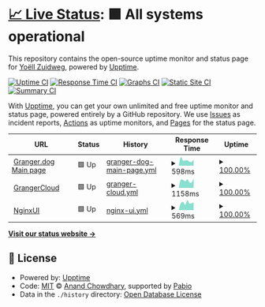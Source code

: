 # [📈 Live Status](https://status.granger.dog): <!--live status--> **🟩 All systems operational**

This repository contains the open-source uptime monitor and status page for [Yoëll Zuidweg](granger.dog), powered by [Upptime](https://github.com/upptime/upptime).

[![Uptime CI](https://github.com/GrangerTheDog/StatusMonitor/workflows/Uptime%20CI/badge.svg)](https://github.com/GrangerTheDog/StatusMonitor/actions?query=workflow%3A%22Uptime+CI%22)
[![Response Time CI](https://github.com/GrangerTheDog/StatusMonitor/workflows/Response%20Time%20CI/badge.svg)](https://github.com/GrangerTheDog/StatusMonitor/actions?query=workflow%3A%22Response+Time+CI%22)
[![Graphs CI](https://github.com/GrangerTheDog/StatusMonitor/workflows/Graphs%20CI/badge.svg)](https://github.com/GrangerTheDog/StatusMonitor/actions?query=workflow%3A%22Graphs+CI%22)
[![Static Site CI](https://github.com/GrangerTheDog/StatusMonitor/workflows/Static%20Site%20CI/badge.svg)](https://github.com/GrangerTheDog/StatusMonitor/actions?query=workflow%3A%22Static+Site+CI%22)
[![Summary CI](https://github.com/GrangerTheDog/StatusMonitor/workflows/Summary%20CI/badge.svg)](https://github.com/GrangerTheDog/StatusMonitor/actions?query=workflow%3A%22Summary+CI%22)

With [Upptime](https://upptime.js.org), you can get your own unlimited and free uptime monitor and status page, powered entirely by a GitHub repository. We use [Issues](https://github.com/GrangerTheDog/StatusMonitor/issues) as incident reports, [Actions](https://github.com/GrangerTheDog/StatusMonitor/actions) as uptime monitors, and [Pages](https://status.granger.dog) for the status page.

<!--start: status pages-->
<!-- This summary is generated by Upptime (https://github.com/upptime/upptime) -->
<!-- Do not edit this manually, your changes will be overwritten -->
<!-- prettier-ignore -->
| URL | Status | History | Response Time | Uptime |
| --- | ------ | ------- | ------------- | ------ |
| <img alt="" src="https://icons.duckduckgo.com/ip3/granger.dog.ico" height="13"> [Granger.dog Main page](https://granger.dog) | 🟩 Up | [granger-dog-main-page.yml](https://github.com/GrangerTheDog/StatusMonitor/commits/HEAD/history/granger-dog-main-page.yml) | <details><summary><img alt="Response time graph" src="./graphs/granger-dog-main-page/response-time-week.png" height="20"> 598ms</summary><br><a href="https://status.granger.dog/history/granger-dog-main-page"><img alt="Response time 732" src="https://img.shields.io/endpoint?url=https%3A%2F%2Fraw.githubusercontent.com%2FGrangerTheDog%2FStatusMonitor%2FHEAD%2Fapi%2Fgranger-dog-main-page%2Fresponse-time.json"></a><br><a href="https://status.granger.dog/history/granger-dog-main-page"><img alt="24-hour response time 644" src="https://img.shields.io/endpoint?url=https%3A%2F%2Fraw.githubusercontent.com%2FGrangerTheDog%2FStatusMonitor%2FHEAD%2Fapi%2Fgranger-dog-main-page%2Fresponse-time-day.json"></a><br><a href="https://status.granger.dog/history/granger-dog-main-page"><img alt="7-day response time 598" src="https://img.shields.io/endpoint?url=https%3A%2F%2Fraw.githubusercontent.com%2FGrangerTheDog%2FStatusMonitor%2FHEAD%2Fapi%2Fgranger-dog-main-page%2Fresponse-time-week.json"></a><br><a href="https://status.granger.dog/history/granger-dog-main-page"><img alt="30-day response time 789" src="https://img.shields.io/endpoint?url=https%3A%2F%2Fraw.githubusercontent.com%2FGrangerTheDog%2FStatusMonitor%2FHEAD%2Fapi%2Fgranger-dog-main-page%2Fresponse-time-month.json"></a><br><a href="https://status.granger.dog/history/granger-dog-main-page"><img alt="1-year response time 732" src="https://img.shields.io/endpoint?url=https%3A%2F%2Fraw.githubusercontent.com%2FGrangerTheDog%2FStatusMonitor%2FHEAD%2Fapi%2Fgranger-dog-main-page%2Fresponse-time-year.json"></a></details> | <details><summary><a href="https://status.granger.dog/history/granger-dog-main-page">100.00%</a></summary><a href="https://status.granger.dog/history/granger-dog-main-page"><img alt="All-time uptime 99.18%" src="https://img.shields.io/endpoint?url=https%3A%2F%2Fraw.githubusercontent.com%2FGrangerTheDog%2FStatusMonitor%2FHEAD%2Fapi%2Fgranger-dog-main-page%2Fuptime.json"></a><br><a href="https://status.granger.dog/history/granger-dog-main-page"><img alt="24-hour uptime 100.00%" src="https://img.shields.io/endpoint?url=https%3A%2F%2Fraw.githubusercontent.com%2FGrangerTheDog%2FStatusMonitor%2FHEAD%2Fapi%2Fgranger-dog-main-page%2Fuptime-day.json"></a><br><a href="https://status.granger.dog/history/granger-dog-main-page"><img alt="7-day uptime 100.00%" src="https://img.shields.io/endpoint?url=https%3A%2F%2Fraw.githubusercontent.com%2FGrangerTheDog%2FStatusMonitor%2FHEAD%2Fapi%2Fgranger-dog-main-page%2Fuptime-week.json"></a><br><a href="https://status.granger.dog/history/granger-dog-main-page"><img alt="30-day uptime 100.00%" src="https://img.shields.io/endpoint?url=https%3A%2F%2Fraw.githubusercontent.com%2FGrangerTheDog%2FStatusMonitor%2FHEAD%2Fapi%2Fgranger-dog-main-page%2Fuptime-month.json"></a><br><a href="https://status.granger.dog/history/granger-dog-main-page"><img alt="1-year uptime 99.18%" src="https://img.shields.io/endpoint?url=https%3A%2F%2Fraw.githubusercontent.com%2FGrangerTheDog%2FStatusMonitor%2FHEAD%2Fapi%2Fgranger-dog-main-page%2Fuptime-year.json"></a></details>
| <img alt="" src="https://icons.duckduckgo.com/ip3/cloud.granger.dog.ico" height="13"> [GrangerCloud](https://cloud.granger.dog) | 🟩 Up | [granger-cloud.yml](https://github.com/GrangerTheDog/StatusMonitor/commits/HEAD/history/granger-cloud.yml) | <details><summary><img alt="Response time graph" src="./graphs/granger-cloud/response-time-week.png" height="20"> 1158ms</summary><br><a href="https://status.granger.dog/history/granger-cloud"><img alt="Response time 1353" src="https://img.shields.io/endpoint?url=https%3A%2F%2Fraw.githubusercontent.com%2FGrangerTheDog%2FStatusMonitor%2FHEAD%2Fapi%2Fgranger-cloud%2Fresponse-time.json"></a><br><a href="https://status.granger.dog/history/granger-cloud"><img alt="24-hour response time 1120" src="https://img.shields.io/endpoint?url=https%3A%2F%2Fraw.githubusercontent.com%2FGrangerTheDog%2FStatusMonitor%2FHEAD%2Fapi%2Fgranger-cloud%2Fresponse-time-day.json"></a><br><a href="https://status.granger.dog/history/granger-cloud"><img alt="7-day response time 1158" src="https://img.shields.io/endpoint?url=https%3A%2F%2Fraw.githubusercontent.com%2FGrangerTheDog%2FStatusMonitor%2FHEAD%2Fapi%2Fgranger-cloud%2Fresponse-time-week.json"></a><br><a href="https://status.granger.dog/history/granger-cloud"><img alt="30-day response time 1415" src="https://img.shields.io/endpoint?url=https%3A%2F%2Fraw.githubusercontent.com%2FGrangerTheDog%2FStatusMonitor%2FHEAD%2Fapi%2Fgranger-cloud%2Fresponse-time-month.json"></a><br><a href="https://status.granger.dog/history/granger-cloud"><img alt="1-year response time 1353" src="https://img.shields.io/endpoint?url=https%3A%2F%2Fraw.githubusercontent.com%2FGrangerTheDog%2FStatusMonitor%2FHEAD%2Fapi%2Fgranger-cloud%2Fresponse-time-year.json"></a></details> | <details><summary><a href="https://status.granger.dog/history/granger-cloud">100.00%</a></summary><a href="https://status.granger.dog/history/granger-cloud"><img alt="All-time uptime 100.00%" src="https://img.shields.io/endpoint?url=https%3A%2F%2Fraw.githubusercontent.com%2FGrangerTheDog%2FStatusMonitor%2FHEAD%2Fapi%2Fgranger-cloud%2Fuptime.json"></a><br><a href="https://status.granger.dog/history/granger-cloud"><img alt="24-hour uptime 100.00%" src="https://img.shields.io/endpoint?url=https%3A%2F%2Fraw.githubusercontent.com%2FGrangerTheDog%2FStatusMonitor%2FHEAD%2Fapi%2Fgranger-cloud%2Fuptime-day.json"></a><br><a href="https://status.granger.dog/history/granger-cloud"><img alt="7-day uptime 100.00%" src="https://img.shields.io/endpoint?url=https%3A%2F%2Fraw.githubusercontent.com%2FGrangerTheDog%2FStatusMonitor%2FHEAD%2Fapi%2Fgranger-cloud%2Fuptime-week.json"></a><br><a href="https://status.granger.dog/history/granger-cloud"><img alt="30-day uptime 100.00%" src="https://img.shields.io/endpoint?url=https%3A%2F%2Fraw.githubusercontent.com%2FGrangerTheDog%2FStatusMonitor%2FHEAD%2Fapi%2Fgranger-cloud%2Fuptime-month.json"></a><br><a href="https://status.granger.dog/history/granger-cloud"><img alt="1-year uptime 100.00%" src="https://img.shields.io/endpoint?url=https%3A%2F%2Fraw.githubusercontent.com%2FGrangerTheDog%2FStatusMonitor%2FHEAD%2Fapi%2Fgranger-cloud%2Fuptime-year.json"></a></details>
| <img alt="" src="https://icons.duckduckgo.com/ip3/nginxui.granger.dog.ico" height="13"> [NginxUI](https://nginxui.granger.dog) | 🟩 Up | [nginx-ui.yml](https://github.com/GrangerTheDog/StatusMonitor/commits/HEAD/history/nginx-ui.yml) | <details><summary><img alt="Response time graph" src="./graphs/nginx-ui/response-time-week.png" height="20"> 569ms</summary><br><a href="https://status.granger.dog/history/nginx-ui"><img alt="Response time 759" src="https://img.shields.io/endpoint?url=https%3A%2F%2Fraw.githubusercontent.com%2FGrangerTheDog%2FStatusMonitor%2FHEAD%2Fapi%2Fnginx-ui%2Fresponse-time.json"></a><br><a href="https://status.granger.dog/history/nginx-ui"><img alt="24-hour response time 475" src="https://img.shields.io/endpoint?url=https%3A%2F%2Fraw.githubusercontent.com%2FGrangerTheDog%2FStatusMonitor%2FHEAD%2Fapi%2Fnginx-ui%2Fresponse-time-day.json"></a><br><a href="https://status.granger.dog/history/nginx-ui"><img alt="7-day response time 569" src="https://img.shields.io/endpoint?url=https%3A%2F%2Fraw.githubusercontent.com%2FGrangerTheDog%2FStatusMonitor%2FHEAD%2Fapi%2Fnginx-ui%2Fresponse-time-week.json"></a><br><a href="https://status.granger.dog/history/nginx-ui"><img alt="30-day response time 793" src="https://img.shields.io/endpoint?url=https%3A%2F%2Fraw.githubusercontent.com%2FGrangerTheDog%2FStatusMonitor%2FHEAD%2Fapi%2Fnginx-ui%2Fresponse-time-month.json"></a><br><a href="https://status.granger.dog/history/nginx-ui"><img alt="1-year response time 759" src="https://img.shields.io/endpoint?url=https%3A%2F%2Fraw.githubusercontent.com%2FGrangerTheDog%2FStatusMonitor%2FHEAD%2Fapi%2Fnginx-ui%2Fresponse-time-year.json"></a></details> | <details><summary><a href="https://status.granger.dog/history/nginx-ui">100.00%</a></summary><a href="https://status.granger.dog/history/nginx-ui"><img alt="All-time uptime 100.00%" src="https://img.shields.io/endpoint?url=https%3A%2F%2Fraw.githubusercontent.com%2FGrangerTheDog%2FStatusMonitor%2FHEAD%2Fapi%2Fnginx-ui%2Fuptime.json"></a><br><a href="https://status.granger.dog/history/nginx-ui"><img alt="24-hour uptime 100.00%" src="https://img.shields.io/endpoint?url=https%3A%2F%2Fraw.githubusercontent.com%2FGrangerTheDog%2FStatusMonitor%2FHEAD%2Fapi%2Fnginx-ui%2Fuptime-day.json"></a><br><a href="https://status.granger.dog/history/nginx-ui"><img alt="7-day uptime 100.00%" src="https://img.shields.io/endpoint?url=https%3A%2F%2Fraw.githubusercontent.com%2FGrangerTheDog%2FStatusMonitor%2FHEAD%2Fapi%2Fnginx-ui%2Fuptime-week.json"></a><br><a href="https://status.granger.dog/history/nginx-ui"><img alt="30-day uptime 100.00%" src="https://img.shields.io/endpoint?url=https%3A%2F%2Fraw.githubusercontent.com%2FGrangerTheDog%2FStatusMonitor%2FHEAD%2Fapi%2Fnginx-ui%2Fuptime-month.json"></a><br><a href="https://status.granger.dog/history/nginx-ui"><img alt="1-year uptime 100.00%" src="https://img.shields.io/endpoint?url=https%3A%2F%2Fraw.githubusercontent.com%2FGrangerTheDog%2FStatusMonitor%2FHEAD%2Fapi%2Fnginx-ui%2Fuptime-year.json"></a></details>

<!--end: status pages-->

[**Visit our status website →**](https://status.granger.dog)

## 📄 License

- Powered by: [Upptime](https://github.com/upptime/upptime)
- Code: [MIT](./LICENSE) © [Anand Chowdhary](https://anandchowdhary.com), supported by [Pabio](https://pabio.com)
- Data in the `./history` directory: [Open Database License](https://opendatacommons.org/licenses/odbl/1-0/)
